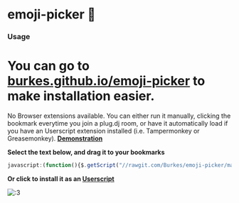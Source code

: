 emoji-picker 🍔
======

### Usage

# You can go to **[burkes.github.io/emoji-picker](https://burkes.github.io/emoji-picker)** to make installation easier.

No Browser extensions available. You can either run it manually, clicking the bookmark everytime you join a plug.dj room, or have it automatically load if you have an Userscript extension installed (i.e. Tampermonkey or Greasemonkey). **[Demonstration](https://zippy.gfycat.com/InexperiencedViciousAnnelida.webm "Demonstration")**


**Select the text below, and drag it to your bookmarks** 	 
```javascript
javascript:(function(){$.getScript("//rawgit.com/Burkes/emoji-picker/master/dist/emoji-picker.min.js")})();
```

**Or click to install it as an [Userscript](https://rawgit.com/Burkes/emoji-picker/master/dist/emoji-picker.user.js "emoji-picker")**

![:3](https://i.imgur.com/voaSsv5.png ":3")